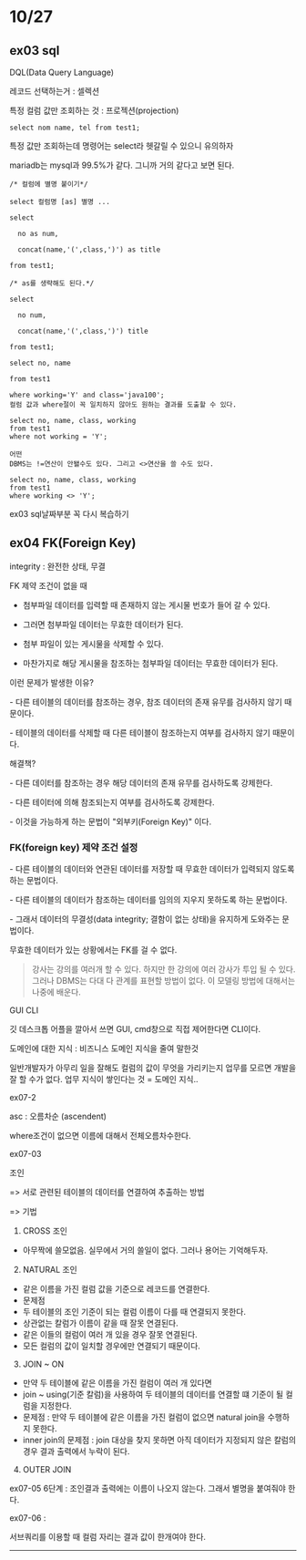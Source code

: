 # 10/27

## ex03 sql

DQL(Data Query Language)

레코드 선택하는거 : 셀렉션

특정 컬럼 값만 조회하는 것 : 프로젝션(projection)

`select nom name, tel from test1;`

특정 값만 조회하는데 명령어는 select라 헷갈릴 수 있으니 유의하자



mariadb는 mysql과 99.5%가 같다. 그니까 거의 같다고 보면 된다.

```
/* 컬럼에 별명 붙이기*/

select 컬럼명 [as] 별명 ...

select 

  no as num, 

  concat(name,'(',class,')') as title 

from test1; 

/* as를 생략해도 된다.*/

select 

  no num, 

  concat(name,'(',class,')') title 

from test1; 
```



```
select no, name

from test1

where working='Y' and class='java100';
컬럼 값과 where절이 꼭 일치하지 않아도 원하는 결과를 도출할 수 있다.
```



```
select no, name, class, working
from test1
where not working = 'Y';

어떤 
DBMS는 !=연산이 안됄수도 있다. 그리고 <>연산을 쓸 수도 있다.

select no, name, class, working
from test1
where working <> 'Y';
```



ex03 sql날짜부분 꼭 다시 복습하기



## ex04 FK(Foreign Key)

integrity : 완전한 상태, 무결

 FK 제약 조건이 없을 때

- 첨부파일 데이터를 입력할 때 존재하지 않는 게시물 번호가 들어 갈 수 있다.

- 그러면 첨부파일 데이터는 무효한 데이터가 된다.

- 첨부 파일이 있는 게시물을 삭제할 수 있다.

- 마찬가지로 해당 게시물을 참조하는 첨부파일 데이터는 무효한 데이터가 된다.



이런 문제가 발생한 이유?

\- 다른 테이블의 데이터를 참조하는 경우, 참조 데이터의 존재 유무를 검사하지 않기 때문이다.

\- 테이블의 데이터를 삭제할 때 다른 테이블이 참조하는지 여부를 검사하지 않기 때문이다.



해결책?

\- 다른 데이터를 참조하는 경우 해당 데이터의 존재 유무를 검사하도록 강제한다.

\- 다른 테이터에 의해 참조되는지 여부를 검사하도록 강제한다.

\- 이것을 가능하게 하는 문법이 "외부키(Foreign Key)" 이다.



### FK(foreign key) 제약 조건 설정

\- 다른 테이블의 데이터와 연관된 데이터를 저장할 때 무효한 데이터가 입력되지 않도록 하는 문법이다.

\- 다른 테이블의 데이터가 참조하는 데이터를 임의의 지우지 못하도록 하는 문법이다.

\- 그래서 데이터의 무결성(data integrity; 결함이 없는 상태)을 유지하게 도와주는 문법이다.



무효한 데이터가 있는 상황에서는 FK를 걸 수 없다.



>  강사는 강의를 여러개 할 수 있다. 하지만 한 강의에 여러 강사가 투입 될 수 있다. 그러나 DBMS는 다대 다 관계를 표현할 방법이 없다. 이 모델링 방법에 대해서는 나중에 배운다.



GUI CLI

깃 데스크톱 어플을 깔아서 쓰면 GUI, cmd창으로 직접 제어한다면 CLI이다.



도메인에 대한 지식 : 비즈니스 도메인 지식을 줄여 말한것

일반개발자가 아무리 일을 잘해도 컬럼의 값이 무엇을 가리키는지 업무를 모르면 개발을 잘 할 수가 없다. 업무 지식이 쌓인다는 것 = 도메인 지식..



ex07-2

asc : 오름차순 (ascendent)

where조건이 없으면 이름에 대해서 전체오름차수한다. 



ex07-03

조인

=> 서로 관련된 테이블의 데이터를 연결하여 추출하는 방법

=> 기법

1) CROSS 조인

- 아무짝에 쓸모없음. 실무에서 거의 쓸일이 없다. 그러나 용어는 기억해두자.

2) NATURAL 조인

- 같은 이름을 가진 컬럼 값을 기준으로 레코드를 연결한다.
- 문제점
- 두 테이블의 조인 기준이 되는 컬럼 이름이 다를 때 연결되지 못한다.
- 상관없는 칼럼가 이름이 같을 때 잘못 연결된다.
- 같은 이들의 컬럼이 여러 개 있을 경우 잘못 연결된다.
- 모든 컬럼의 값이 일치할 경우에만 연결되기 때문이다.

3) JOIN ~ ON

- 만약 두 테이블에 같은 이름을 가진 컬럼이 여러 개 있다면
- join ~ using(기준 칼럼)을 사용하여 두 테이블의 데이터를 연결할 떄 기준이 될 컬럼을 지정한다.
- 문제점 : 만약 두 테이블에 같은 이름을 가진 컬럼이 없으면 natural join을 수행하지 못한다.
- inner join의 문제점 : join 대상을 찾지 못하면 아직 데이터가 지정되지 않은 칼럼의 경우 결과 출력에서 누락이 된다.

4) OUTER JOIN





ex07-05 6단계 : 조인결과 출력에는 이름이 나오지 않는다. 그래서 별명을 붙여줘야 한다.

ex07-06 : 

서브쿼리를 이용할 때 컬럼 자리는 결과 값이 한개여야 한다.

----

